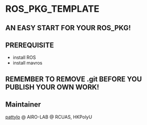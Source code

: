 # ROS_PKG_TEMPLATE
## AN EASY START FOR YOUR ROS_PKG!
## PREREQUISITE
- install ROS
- install mavros
## REMEMBER TO REMOVE .git BEFORE YOU PUBLISH YOUR OWN WORK!

## Maintainer
[pattylo](https://github.com/pattylo) @ AIRO-LAB @ RCUAS, HKPolyU
